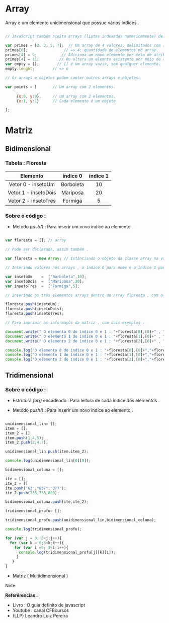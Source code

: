 # Array

<p> Array e um elemento unidimensional que possue vários índices .</p>

```javascript

// JavaScript também aceita arrays (listas indexadas numericamente) de valores.

var primes = [2, 3, 5, 7];  // Um array de 4 valores, delimitados com [ e ].
primes[0];                // => 4: quantidade de elementos no array.
primes[4] = 9;           // Adiciona um novo elemento por meio de atribuição.
primes[4] = 11;         // Ou altera um elemnto existente por meio de atribuição.
var empty = [];        // [] é um array vazio, sem qualquer elemento.
empty.lenght;        // => o

// Os arrays e objetos podem conter outros arrays e objetos:

var points = [       // Um array com 2 elementos.
     
     {x:0, y:0},     // Um array com 2 elementos. 
     {x:1, y:1}      // Cada elemento é um objeto

];


```

# Matriz 

## Bidimensional 

### Tabela : Floresta 

| Elemento | índice 0  | índice 1 |
|:--:|:--:|:--:|
|Vetor 0 - insetoUm   | Borboleta | 10 |
|Vetor 1 - insetoDois | Mariposa | 20 |
|Vetor 2 - insetoTres | Formiga | 5 |

### Sobre o código :

* Metódo _push()_ : Para inserir um novo índice ao elemento .

```javascript 

var floresta = []; // array 

// Pode ser declarada, assim também .

var floresta = new Array; // Istânciando o objeto da classe array na variável floresta .

// Inserindo valores nos arrays , o índice 0 para nome e o índice 1 para quantidade .

var insetoUm    =  ["Borboleta",10];
var insetoDois  =  ["Mariposa",20];
var insetoTres  =  ["Formiga",5];

// Inserindo os três elementos arrays dentro do array floresta , com o método push(), assim se tornando uma matriz .

floresta.push(insetoUm);
floresta.push(insetoDois);
floresta.push(insetoTres);

// Para imprimir as informaçõs da matriz , com dois exemplos : 

document.write(" O elemento 0 do índice 0 e 1 : "+floresta[0],[0]+" , "+floresta[0],[1]+" <br> ");
document.write(" O elemento 1 do índice 0 e 1 : "+floresta[1],[0]+" , "+floresta[1],[1]+" <br> ");
document.write(" O elemento 2 do índice 0 e 1 : "+floresta[2],[0]+" , "+floresta[2],[1]+" <br> ");

console.log("O elemento 0 do indice 0 e 1 : "+floresta[0],[0]+","+floresta[0],[1]+"\n");
console.log("O elemento 1 do índice 0 e 1 : "+floresta[1],[0]+","+floresta[1],[1]+"\n");
console.log("O elemento 2 do índice 0 e 1 : "+floresta[2],[0]+","+floresta[2],[1]+"\n");

```

## Tridimensional 

### Sobre o código : 

* Estrutura _for()_ encadeado  : Para leitura de cada índice dos elementos .

* Metódo _push()_ : Para inserir um novo índice ao elemento .


```javascript 

unidimensional_lin= [];
item = [];
item_2 = []
item.push(1,4,5);
item_2.push(2,4,7);

unidimensional_lin.push(item,item_2);

console.log(unidimensional_lin[0][0]);

bidimensional_coluna = [];

ite = [];
ite_2 = []
ite.push("63","837","377");
ite_2.push(738,738,899);

bidimensional_coluna.push(ite,ite_2);

tridimensional_profu= [];

tridimensional_profu.push(unidimensional_lin,bidimensional_coluna);

console.log(tridimensional_profu);

for (var j = 0; 3<j;j++){
  for (var k = 0;3<k;k++){
    for (var i =0; 3<i;i++){
      console.log(tridimensional_profu[j][k][i]);
     }
   } 
}

```

* Matriz ( Multidimensional )

> [!NOTE]
> <strong> Referêrencias : </strong> <br>
> * Livro : O guia definito de javascript 
> * Youtube : canal CFBcursos
> * (LLP) Leandro Luiz Pereira 